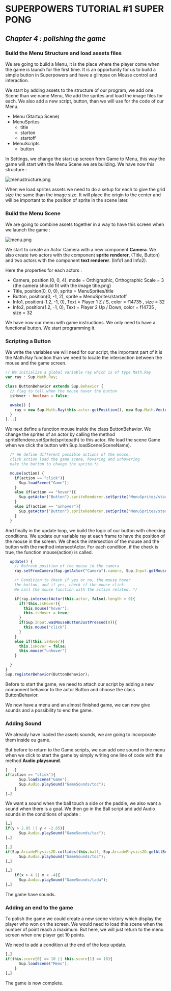 # SUPERPOWERS TUTORIAL #1 SUPER PONG
## *Chapter 4 : polishing the game*


### Build the Menu Structure and load assets files

We are going to build a Menu, it is the place where the player come when the game
is launch for the first time. It is an opportunity for us to build a simple button
in Superpowers and have a glimpse on Mouse control and interaction.

We start by adding assets to the structure of our program, we add one Scene than
we name Menu, We add the sprites and load the image files for each. We also add a
new script, button, than we will use for the code of our Menu.

* Menu (Startup Scene)
* MenuSprites
    * title
    * starton
    * startoff
* MenuScripts
    * button

In Settings, we change the start up screen from Game to Menu, this way the game
will start with the Menu Scene we are building. We have now this structure :

![menustructure.png](img/menustructure.png)

When we load sprites assets we need to do a setup for each to give the grid size
 the same than the image size. It will place the origin to the center and will be
  important to the position of sprite in the scene later.


### Build the Menu Scene

We are going to combine assets together in a way to have this screen when we launch the game :

![menu.png](img/menu.png)

We start to create an Actor Camera with a new component **Camera**. We also create two
 actors with the component **sprite renderer**, (Title, Button) and two actors with
 the component **text renderer**. (Info1 and Info2).

Here the properties for each actors :

* Camera, position (0, 0, 4), mode = Orthigraphic, Orthographic Scale = 3 (the camera should fit with the image title.png)
* Title, position(0, 0, 0), sprite = MenuSprites/title
* Button, position(0, -1, 2), sprite = MenuSprites/startoff
* Info1, position(-1.2, -1, 0), Text = Player 1 Z / S, color = f14735 , size = 32
* Info2, position(1.2, -1, 0), Text = Player 2 Up / Down, color = f14735 , size = 32

We have now our menu with game instructions. We only need to have a functional button. We start programming it.


### Scripting a Button

We write the variables we will need for our script, the important part of it is
the Math.Ray function than we need to locate the intersection between the mouse and the game screen.

```TypeScript
// We initialize a global variable ray which is of type Math.Ray
var ray : Sup.Math.Ray;

class ButtonBehavior extends Sup.Behavior {
  // flag to tell when the mouse hover the button
  isHover : boolean = false;

  awake() {
    ray = new Sup.Math.Ray(this.actor.getPosition(), new Sup.Math.Vector3(0, 0, -1));
  }
[...]
```

We next define a function mouse inside the class ButtonBehavior. We change the
sprites of an actor by calling the method spriteRendere.setSprite(spritepath) to
 this actor. We load the scene Game when we click the button with Sup.loadScene(SceneName).

```TypeScript
  /* We define different possible actions of the mouse,
  click action load the game scene, hovering and unhovering
  make the button to change the sprite.*/

  mouse(action) {
    if(action == "click"){
      Sup.loadScene("Game");
    }
    else if(action == "hover"){
      Sup.getActor("Button").spriteRenderer.setSprite("MenuSprites/starton");
    }
    else if(action == "unhover"){
      Sup.getActor("Button").spriteRenderer.setSprite("MenuSprites/startoff");
    }
  }
```

And finally in the update loop, we build the logic of our button with checking conditions.
 We update our variable ray at each frame to have the position of the mouse in the screen.
  We check the intersection of the mouse and the button with the method intersectActor.
  For each condition, if the check is true, the function mouse(action) is called.

```TypeScript
  update() {
    // Refresh position of the mouse in the camera
    ray.setFromCamera(Sup.getActor("Camera").camera, Sup.Input.getMousePosition());

    /* Condition to check if yes or no, the mouse hover
    the button, and if yes, check if the mouse click.
    We call the mouse function with the action related. */

    if(ray.intersectActor(this.actor, false).length > 0){
      if(!this.isHover){
        this.mouse("hover");
        this.isHover = true;
      }
      if(Sup.Input.wasMouseButtonJustPressed(0)){
        this.mouse("click")
      }
    }
    else if(this.isHover){
      this.isHover = false;
      this.mouse("unhover")
    }

  }
}
Sup.registerBehavior(ButtonBehavior);
```

Before to start the game, we need to attach our script by adding a new component
 behavior to the actor Button and choose the class ButtonBehavior.

We now have a menu and an almost finished game, we can now give sounds and a possibility to end the game.


### Adding Sound

We already have loaded the assets sounds, we are going to incorporate them inside ou game.

But before to return to the Game scripts, we can add one sound in the menu when
we click to start the game by simply writing one line of code with the method **Audio.playsound**.

```TypeScript
[...]
if(action == "click"){
      Sup.loadScene("Game");
      Sup.Audio.playSound("GameSounds/toc");
    }
[…]
```

We want a sound when the ball touch a side or the paddle, we also want a sound when there is a goal. We then go in the Ball script and add Audio sounds in the conditions of update :

```TypeScript
[…]
if(y > 2.85 || y < -2.85){
      Sup.Audio.playSound("GameSounds/tac");
[…]

[…]
if(Sup.ArcadePhysics2D.collides(this.ball, Sup.ArcadePhysics2D.getAllBodies())){
      Sup.Audio.playSound("GameSounds/toc");
[…]

[…]
    if(x > 4 || x < -4){
      Sup.Audio.playSound("GameSounds/tada");
[…]
```

The game have sounds.

### Adding an end to the game

To polish the game we could create a new scene victory which display the player who won on the screen. We would need to load this scene when the number of point reach a maximum.
But here, we will just return to the menu screen when one player get 10 points.

We need to add a condition at the end of the loop update.

```TypeScript
[…]
if(this.score[0] == 10 || this.score[1] == 10){
      Sup.loadScene("Menu");
    }
[…]
```

The game is now complete.
